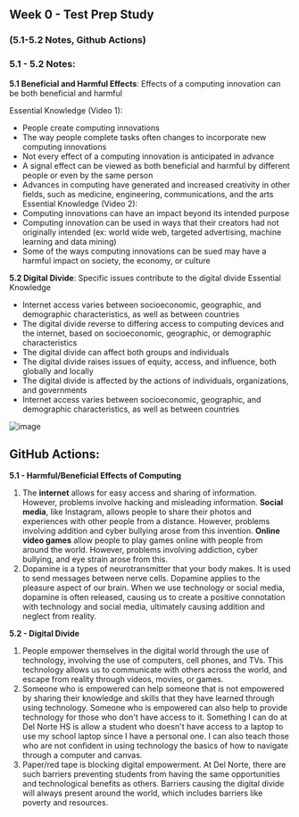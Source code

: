 ## Week 0 - Test Prep Study
### (5.1-5.2 Notes, Github Actions)

### **5.1 - 5.2 Notes:**

**5.1 Beneficial and Harmful Effects**: Effects of a computing innovation can be both beneficial and harmful

Essential Knowledge (Video 1):
- People create computing innovations
- The way people complete tasks often changes to incorporate new computing innovations
- Not every effect of a computing innovation is anticipated in advance
- A signal effect can be viewed as both beneficial and harmful by different people or even by the same person
- Advances in computing have generated and increased creativity in other fields, such as medicine, engineering, communications, and the arts
  Essential Knowledge (Video 2):
- Computing innovations can have an impact beyond its intended purpose
- Computing innovation can be used in ways that their creators had not originally intended (ex: world wide web, targeted advertising, machine learning and data mining)
- Some of the ways computing innovations can be sued may have a harmful impact on society, the economy, or culture

**5.2 Digital Divide**: Specific issues contribute to the digital divide
Essential Knowledge
- Internet access varies between socioeconomic, geographic, and demographic characteristics, as well as between countries
- The digital divide reverse to differing access to computing devices and the internet, based on socioeconomic, geographic, or demographic characteristics
- The digital divide can affect both groups and individuals
- The digital divide raises issues of equity, access, and influence, both globally and locally
- The digital divide is affected by the actions of individuals, organizations, and governments
- Internet access varies between socioeconomic, geographic, and demographic characteristics, as well as between countries


![image](https://user-images.githubusercontent.com/89223650/157564808-c7b6b996-f91a-4710-b446-9ff890712d61.png)


## **GitHub Actions:**
**5.1 - Harmful/Beneficial Effects of Computing**
1) The **internet** allows for easy access and sharing of information. However, problems involve hacking and misleading information. **Social media**, like Instagram, allows people to share their photos and experiences with other people from a distance. However, problems involving addition and cyber bullying arose from this invention. **Online video games** allow people to play games online with people from around the world. However, problems involving addiction, cyber bullying, and eye strain arose from this.
2) Dopamine is a types of neurotransmitter that your body makes. It is used to send messages between nerve cells. Dopamine applies to the pleasure aspect of our brain. When we use technology or social media, dopamine is often released, causing us to create a positive connotation with technology and social media, ultimately causing addition and neglect from reality.

**5.2 - Digital Divide**
1) People empower themselves in the digital world through the use of technology, involving the use of computers, cell phones, and TVs. This technology allows us to communicate with others across the world, and escape from reality through videos, movies, or games.
2) Someone who is empowered can help someone that is not empowered by sharing their knowledge and skills that they have learned through using technology. Someone who is empowered can also help to provide technology for those who don't have access to it. Something I can do at Del Norte HS is allow a student who doesn't have access to a laptop to use my school laptop since I have a personal one. I can also teach those who are not confident in using technology the basics of how to navigate through a computer and canvas.
3) Paper/red tape is blocking digital empowerment. At Del Norte, there are such barriers preventing students from having the same opportunities and technological benefits as others. Barriers causing the digital divide will always present around the world, which includes barriers like poverty and resources.